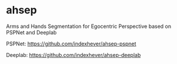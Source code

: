 # ahsep
Arms and Hands Segmentation for Egocentric Perspective based on PSPNet and Deeplab

PSPNet: https://github.com/indexhever/ahsep-pspnet

Deeplab: https://github.com/indexhever/ahsep-deeplab
